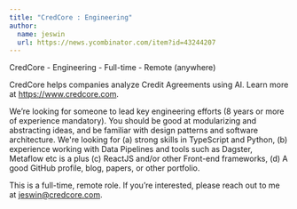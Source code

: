 ```yaml
---
title: "CredCore : Engineering"
author:
  name: jeswin
  url: https://news.ycombinator.com/item?id=43244207
---
```

CredCore - Engineering - Full-time - Remote (anywhere)

CredCore helps companies analyze Credit Agreements using AI. Learn more at <a href="https:&#x2F;&#x2F;www.credcore.com" rel="nofollow">https:&#x2F;&#x2F;www.credcore.com</a>.

We’re looking for someone to lead key engineering efforts (8 years or more of experience mandatory). You should be good at modularizing and abstracting ideas, and be familiar with design patterns and software architecture. We&#x27;re looking for (a) strong skills in TypeScript and Python, (b) experience working with Data Pipelines and tools such as Dagster, Metaflow etc is a plus (c) ReactJS and&#x2F;or other Front-end frameworks, (d) A good GitHub profile, blog, papers, or other portfolio.

This is a full-time, remote role. If you’re interested, please reach out to me at jeswin@credcore.com.
<JobApplication />
